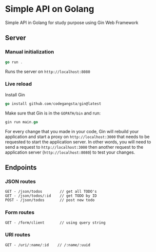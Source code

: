 # Simple API on Golang

Simple API in Golang for study purpose using Gin Web Framework

## Server

### Manual initialization

```go
go run .
```

Runs the server on `http://localhost:8080`

### Live reload

Install Gin

```go
go install github.com/codegangsta/gin@latest
```

Make sure that Gin is in the `GOPATH/bin` and run:

```go
gin run main.go
```

For every change that you made in your code, Gin will rebuild your application and start a proxy on `http://localhost:3000` that needs to be requested to start the application server. In other words, you will need to send a request to `http://localhost:3000` then another request to the application server (`http://localhost:8080`) to test your changes.

## Endpoints

### JSON routes

    GET - /json/todos        // get all TODO's
    GET - /json/todos/:id    // get TODO by ID
    POST - /json/todos       // post new todo

### Form routes

    GET - /form/client       // using query string

### URI routes

    GET - /uri/:name/:id    // /:name/:uuid
